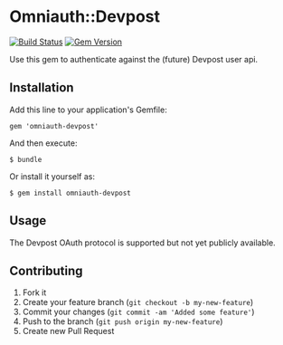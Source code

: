 # Omniauth::Devpost

[![Build Status](https://travis-ci.org/challengepost/omniauth-devpost.svg?branch=master)](https://travis-ci.org/challengepost/omniauth-devpost) [![Gem Version](https://badge.fury.io/rb/omniauth-devpost.svg)](https://badge.fury.io/rb/omniauth-devpost)

Use this gem to authenticate against the (future) Devpost user api.

## Installation

Add this line to your application's Gemfile:

    gem 'omniauth-devpost'

And then execute:

    $ bundle

Or install it yourself as:

    $ gem install omniauth-devpost

## Usage

The Devpost OAuth protocol is supported but not yet publicly available.

## Contributing

1. Fork it
2. Create your feature branch (`git checkout -b my-new-feature`)
3. Commit your changes (`git commit -am 'Added some feature'`)
4. Push to the branch (`git push origin my-new-feature`)
5. Create new Pull Request
